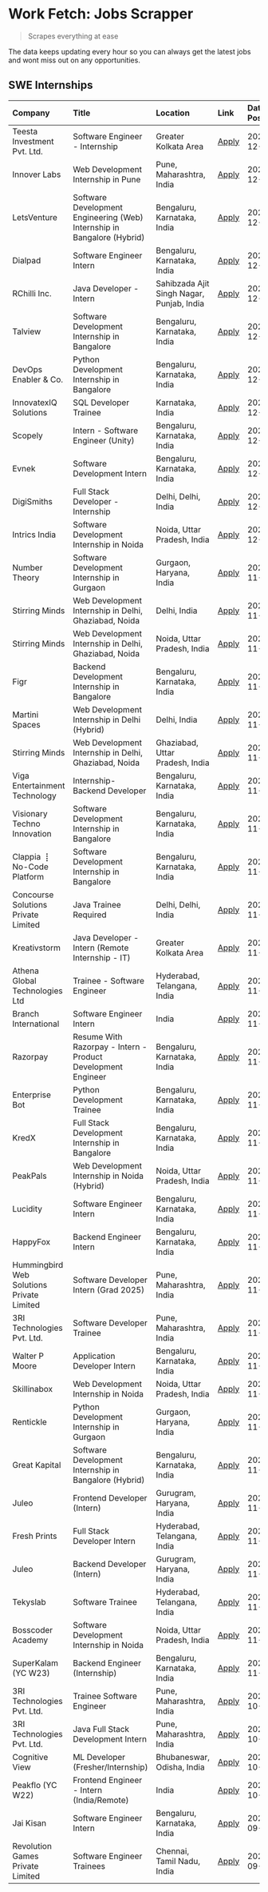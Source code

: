 # Work Fetch: Jobs Scrapper
> Scrapes everything at ease

The data keeps updating every hour so you can always get the latest jobs and wont miss out on any opportunities.

## SWE Internships
<!--START_SECTION:workfetch-->
| Company                                   | Title                                                                   | Location                                  | Link                                                                                                                                                                                                                                              | Date Posted   |
|:------------------------------------------|:------------------------------------------------------------------------|:------------------------------------------|:--------------------------------------------------------------------------------------------------------------------------------------------------------------------------------------------------------------------------------------------------|:--------------|
| Teesta Investment Pvt. Ltd.               | Software Engineer - Internship                                          | Greater Kolkata Area                      | [Apply](https://in.linkedin.com/jobs/view/software-engineer-internship-at-teesta-investment-pvt-ltd-4091876508?position=30&pageNum=0&refId=kkMiaYENzrxJ57Scl%2Bojxw%3D%3D&trackingId=oP%2FLhHyy6o3NEJB%2B2H4FYQ%3D%3D)                            | 2024-12-06    |
| Innover Labs                              | Web Development Internship in Pune                                      | Pune, Maharashtra, India                  | [Apply](https://in.linkedin.com/jobs/view/web-development-internship-in-pune-at-innover-labs-4091603204?position=31&pageNum=0&refId=kkMiaYENzrxJ57Scl%2Bojxw%3D%3D&trackingId=vvMKkyMaYFIpdCh9L%2B49VQ%3D%3D)                                     | 2024-12-06    |
| LetsVenture                               | Software Development Engineering (Web) Internship in Bangalore (Hybrid) | Bengaluru, Karnataka, India               | [Apply](https://in.linkedin.com/jobs/view/software-development-engineering-web-internship-in-bangalore-hybrid-at-letsventure-4091603237?position=33&pageNum=0&refId=kkMiaYENzrxJ57Scl%2Bojxw%3D%3D&trackingId=LRvfib%2F0jTg%2FPYUNDv8CLg%3D%3D)   | 2024-12-06    |
| Dialpad                                   | Software Engineer Intern                                                | Bengaluru, Karnataka, India               | [Apply](https://in.linkedin.com/jobs/view/software-engineer-intern-at-dialpad-4091428917?position=2&pageNum=0&refId=kkMiaYENzrxJ57Scl%2Bojxw%3D%3D&trackingId=VYgor%2BZjDXKnqar%2BGP3M%2BA%3D%3D)                                                 | 2024-12-05    |
| RChilli Inc.                              | Java Developer - Intern                                                 | Sahibzada Ajit Singh Nagar, Punjab, India | [Apply](https://in.linkedin.com/jobs/view/java-developer-intern-at-rchilli-inc-4091299457?position=36&pageNum=0&refId=kkMiaYENzrxJ57Scl%2Bojxw%3D%3D&trackingId=s4iKzqFrv%2BS8JQ7ihfrtig%3D%3D)                                                   | 2024-12-05    |
| Talview                                   | Software Development Internship in Bangalore                            | Bengaluru, Karnataka, India               | [Apply](https://in.linkedin.com/jobs/view/software-development-internship-in-bangalore-at-talview-4089000537?position=4&pageNum=0&refId=kkMiaYENzrxJ57Scl%2Bojxw%3D%3D&trackingId=hPRfMbmNa4cOG02jH9sbXA%3D%3D)                                   | 2024-12-04    |
| DevOps Enabler & Co.                      | Python Development Internship in Bangalore                              | Bengaluru, Karnataka, India               | [Apply](https://in.linkedin.com/jobs/view/python-development-internship-in-bangalore-at-devops-enabler-co-4088596906?position=44&pageNum=0&refId=kkMiaYENzrxJ57Scl%2Bojxw%3D%3D&trackingId=eQeoAzYWN9DHuUan12eXPg%3D%3D)                          | 2024-12-04    |
| InnovatexIQ Solutions                     | SQL Developer Trainee                                                   | Karnataka, India                          | [Apply](https://in.linkedin.com/jobs/view/sql-developer-trainee-at-innovatexiq-solutions-4090206914?position=38&pageNum=0&refId=kkMiaYENzrxJ57Scl%2Bojxw%3D%3D&trackingId=5WeO2Pe7pyKxTOR%2Fb9PErg%3D%3D)                                         | 2024-12-03    |
| Scopely                                   | Intern - Software Engineer (Unity)                                      | Bengaluru, Karnataka, India               | [Apply](https://in.linkedin.com/jobs/view/intern-software-engineer-unity-at-scopely-4074050850?position=57&pageNum=0&refId=kkMiaYENzrxJ57Scl%2Bojxw%3D%3D&trackingId=BJsNtjfb%2BPADC%2FEc%2FtRfIw%3D%3D)                                          | 2024-12-03    |
| Evnek                                     | Software Development Intern                                             | Bengaluru, Karnataka, India               | [Apply](https://in.linkedin.com/jobs/view/software-development-intern-at-evnek-4090602106?position=60&pageNum=0&refId=kkMiaYENzrxJ57Scl%2Bojxw%3D%3D&trackingId=a3YtP%2Fwy5H7eGIHJw3rZPQ%3D%3D)                                                   | 2024-12-03    |
| DigiSmiths                                | Full Stack Developer - Internship                                       | Delhi, Delhi, India                       | [Apply](https://in.linkedin.com/jobs/view/full-stack-developer-internship-at-digismiths-4089589512?position=53&pageNum=0&refId=kkMiaYENzrxJ57Scl%2Bojxw%3D%3D&trackingId=YPLV6bA0YOh4rM2v9M5pOQ%3D%3D)                                            | 2024-12-02    |
| Intrics India                             | Software Development Internship in Noida                                | Noida, Uttar Pradesh, India               | [Apply](https://in.linkedin.com/jobs/view/software-development-internship-in-noida-at-intrics-india-4088621201?position=15&pageNum=0&refId=kkMiaYENzrxJ57Scl%2Bojxw%3D%3D&trackingId=od6CF7cuSlsfVmKJ3Khs1w%3D%3D)                                | 2024-12-01    |
| Number Theory                             | Software Development Internship in Gurgaon                              | Gurgaon, Haryana, India                   | [Apply](https://in.linkedin.com/jobs/view/software-development-internship-in-gurgaon-at-number-theory-4087550503?position=23&pageNum=0&refId=kkMiaYENzrxJ57Scl%2Bojxw%3D%3D&trackingId=JxE5kQcUqvQ3ES5rNSUlug%3D%3D)                              | 2024-11-29    |
| Stirring Minds                            | Web Development Internship in Delhi, Ghaziabad, Noida                   | Delhi, India                              | [Apply](https://in.linkedin.com/jobs/view/web-development-internship-in-delhi-ghaziabad-noida-at-stirring-minds-4087549741?position=35&pageNum=0&refId=kkMiaYENzrxJ57Scl%2Bojxw%3D%3D&trackingId=9zaqxJEcgRMtbgdkfulKxg%3D%3D)                    | 2024-11-29    |
| Stirring Minds                            | Web Development Internship in Delhi, Ghaziabad, Noida                   | Noida, Uttar Pradesh, India               | [Apply](https://in.linkedin.com/jobs/view/web-development-internship-in-delhi-ghaziabad-noida-at-stirring-minds-4087549740?position=42&pageNum=0&refId=kkMiaYENzrxJ57Scl%2Bojxw%3D%3D&trackingId=gmMNBinyQ7XfQGNsJOir0g%3D%3D)                    | 2024-11-29    |
| Figr                                      | Backend Development Internship in Bangalore                             | Bengaluru, Karnataka, India               | [Apply](https://in.linkedin.com/jobs/view/backend-development-internship-in-bangalore-at-figr-4087552209?position=52&pageNum=0&refId=kkMiaYENzrxJ57Scl%2Bojxw%3D%3D&trackingId=92Qflz8bw6MDkQ0ZmS3DYg%3D%3D)                                      | 2024-11-29    |
| Martini Spaces                            | Web Development Internship in Delhi (Hybrid)                            | Delhi, India                              | [Apply](https://in.linkedin.com/jobs/view/web-development-internship-in-delhi-hybrid-at-martini-spaces-4087552215?position=54&pageNum=0&refId=kkMiaYENzrxJ57Scl%2Bojxw%3D%3D&trackingId=1K%2FtjB3Km6KcJJHHoY5A7Q%3D%3D)                           | 2024-11-29    |
| Stirring Minds                            | Web Development Internship in Delhi, Ghaziabad, Noida                   | Ghaziabad, Uttar Pradesh, India           | [Apply](https://in.linkedin.com/jobs/view/web-development-internship-in-delhi-ghaziabad-noida-at-stirring-minds-4087549736?position=58&pageNum=0&refId=kkMiaYENzrxJ57Scl%2Bojxw%3D%3D&trackingId=FCLzZlHBLuNF%2BiANVyyZlg%3D%3D)                  | 2024-11-29    |
| Viga Entertainment Technology             | Internship-Backend Developer                                            | Bengaluru, Karnataka, India               | [Apply](https://in.linkedin.com/jobs/view/internship-backend-developer-at-viga-entertainment-technology-4088112436?position=59&pageNum=0&refId=kkMiaYENzrxJ57Scl%2Bojxw%3D%3D&trackingId=pJ69ruvDN78Da%2FmwqMwGaw%3D%3D)                          | 2024-11-29    |
| Visionary Techno Innovation               | Software Development Internship in Bangalore                            | Bengaluru, Karnataka, India               | [Apply](https://in.linkedin.com/jobs/view/software-development-internship-in-bangalore-at-visionary-techno-innovation-4086916247?position=6&pageNum=0&refId=kkMiaYENzrxJ57Scl%2Bojxw%3D%3D&trackingId=q979BTVic7ZIu8dVOGXvbw%3D%3D)               | 2024-11-28    |
| Clappia ⢸ No-Code Platform                | Software Development Internship in Bangalore                            | Bengaluru, Karnataka, India               | [Apply](https://in.linkedin.com/jobs/view/software-development-internship-in-bangalore-at-clappia-%E2%A2%B8-no-code-platform-4086916232?position=17&pageNum=0&refId=kkMiaYENzrxJ57Scl%2Bojxw%3D%3D&trackingId=y1Z3HqcPg%2FdVmV%2Fp%2FxOkWQ%3D%3D) | 2024-11-28    |
| Concourse Solutions Private Limited       | Java Trainee Required                                                   | Delhi, Delhi, India                       | [Apply](https://in.linkedin.com/jobs/view/java-trainee-required-at-concourse-solutions-private-limited-4087289970?position=21&pageNum=0&refId=kkMiaYENzrxJ57Scl%2Bojxw%3D%3D&trackingId=1Wu%2FLtYIJ6uunFzAQnC15g%3D%3D)                           | 2024-11-28    |
| Kreativstorm                              | Java Developer - Intern (Remote Internship - IT)                        | Greater Kolkata Area                      | [Apply](https://in.linkedin.com/jobs/view/java-developer-intern-remote-internship-it-at-kreativstorm-4087221036?position=34&pageNum=0&refId=kkMiaYENzrxJ57Scl%2Bojxw%3D%3D&trackingId=H7tC8HrZKJ3R38jU1SPUYA%3D%3D)                               | 2024-11-28    |
| Athena Global Technologies Ltd            | Trainee - Software Engineer                                             | Hyderabad, Telangana, India               | [Apply](https://in.linkedin.com/jobs/view/trainee-software-engineer-at-athena-global-technologies-ltd-4087205108?position=41&pageNum=0&refId=kkMiaYENzrxJ57Scl%2Bojxw%3D%3D&trackingId=NiL5PvnSa63s67CFAGH4KQ%3D%3D)                              | 2024-11-28    |
| Branch International                      | Software Engineer Intern                                                | India                                     | [Apply](https://in.linkedin.com/jobs/view/software-engineer-intern-at-branch-international-4054425650?position=45&pageNum=0&refId=kkMiaYENzrxJ57Scl%2Bojxw%3D%3D&trackingId=E8iMVsqnP3HnsmAYHbxXdw%3D%3D)                                         | 2024-11-26    |
| Razorpay                                  | Resume With Razorpay - Intern - Product Development Engineer            | Bengaluru, Karnataka, India               | [Apply](https://in.linkedin.com/jobs/view/resume-with-razorpay-intern-product-development-engineer-at-razorpay-4082644771?position=9&pageNum=0&refId=kkMiaYENzrxJ57Scl%2Bojxw%3D%3D&trackingId=S9TJmfuAY2UTTlIX55SEHw%3D%3D)                      | 2024-11-25    |
| Enterprise Bot                            | Python Development Trainee                                              | Bengaluru, Karnataka, India               | [Apply](https://in.linkedin.com/jobs/view/python-development-trainee-at-enterprise-bot-4084354604?position=37&pageNum=0&refId=kkMiaYENzrxJ57Scl%2Bojxw%3D%3D&trackingId=DGf2k3ir3uHV9GzbrVHKIg%3D%3D)                                             | 2024-11-24    |
| KredX                                     | Full Stack Development Internship in Bangalore                          | Bengaluru, Karnataka, India               | [Apply](https://in.linkedin.com/jobs/view/full-stack-development-internship-in-bangalore-at-kredx-4082021747?position=7&pageNum=0&refId=kkMiaYENzrxJ57Scl%2Bojxw%3D%3D&trackingId=4O0ICanbXcmgPAKEhbUs%2Fg%3D%3D)                                 | 2024-11-22    |
| PeakPals                                  | Web Development Internship in Noida (Hybrid)                            | Noida, Uttar Pradesh, India               | [Apply](https://in.linkedin.com/jobs/view/web-development-internship-in-noida-hybrid-at-peakpals-4082025102?position=43&pageNum=0&refId=kkMiaYENzrxJ57Scl%2Bojxw%3D%3D&trackingId=spcpVgE9i37W1YbHh4iHgw%3D%3D)                                   | 2024-11-22    |
| Lucidity                                  | Software Engineer Intern                                                | Bengaluru, Karnataka, India               | [Apply](https://in.linkedin.com/jobs/view/software-engineer-intern-at-lucidity-4081805788?position=13&pageNum=0&refId=kkMiaYENzrxJ57Scl%2Bojxw%3D%3D&trackingId=sExaVdqLMc7l8f%2BqWidRjg%3D%3D)                                                   | 2024-11-21    |
| HappyFox                                  | Backend Engineer Intern                                                 | Bengaluru, Karnataka, India               | [Apply](https://in.linkedin.com/jobs/view/backend-engineer-intern-at-happyfox-4079265240?position=55&pageNum=0&refId=kkMiaYENzrxJ57Scl%2Bojxw%3D%3D&trackingId=4GrLXBnVdLVL9A9dtb%2FcEg%3D%3D)                                                    | 2024-11-21    |
| Hummingbird Web Solutions Private Limited | Software Developer Intern (Grad 2025)                                   | Pune, Maharashtra, India                  | [Apply](https://in.linkedin.com/jobs/view/software-developer-intern-grad-2025-at-hummingbird-web-solutions-private-limited-4079796998?position=56&pageNum=0&refId=kkMiaYENzrxJ57Scl%2Bojxw%3D%3D&trackingId=vEcNKogFIYHdwpGvFPv6%2Bg%3D%3D)       | 2024-11-21    |
| 3RI Technologies Pvt. Ltd.                | Software Developer Trainee                                              | Pune, Maharashtra, India                  | [Apply](https://in.linkedin.com/jobs/view/software-developer-trainee-at-3ri-technologies-pvt-ltd-4080283578?position=25&pageNum=0&refId=kkMiaYENzrxJ57Scl%2Bojxw%3D%3D&trackingId=EQTYaVFK1ycanlq8dxgcVA%3D%3D)                                   | 2024-11-19    |
| Walter P Moore                            | Application Developer Intern                                            | Bengaluru, Karnataka, India               | [Apply](https://in.linkedin.com/jobs/view/application-developer-intern-at-walter-p-moore-4077126811?position=24&pageNum=0&refId=kkMiaYENzrxJ57Scl%2Bojxw%3D%3D&trackingId=HNhMmn7zfROBx%2FGi0jpFfA%3D%3D)                                         | 2024-11-18    |
| Skillinabox                               | Web Development Internship in Noida                                     | Noida, Uttar Pradesh, India               | [Apply](https://in.linkedin.com/jobs/view/web-development-internship-in-noida-at-skillinabox-4077783016?position=16&pageNum=0&refId=kkMiaYENzrxJ57Scl%2Bojxw%3D%3D&trackingId=Q%2FcN4Qt3pWnOlunlDXtkhw%3D%3D)                                     | 2024-11-16    |
| Rentickle                                 | Python Development Internship in Gurgaon                                | Gurgaon, Haryana, India                   | [Apply](https://in.linkedin.com/jobs/view/python-development-internship-in-gurgaon-at-rentickle-4075922770?position=19&pageNum=0&refId=kkMiaYENzrxJ57Scl%2Bojxw%3D%3D&trackingId=08fXAuUQBhVWvMOAdWSkYQ%3D%3D)                                    | 2024-11-14    |
| Great Kapital                             | Software Development Internship in Bangalore (Hybrid)                   | Bengaluru, Karnataka, India               | [Apply](https://in.linkedin.com/jobs/view/software-development-internship-in-bangalore-hybrid-at-great-kapital-4074322094?position=27&pageNum=0&refId=kkMiaYENzrxJ57Scl%2Bojxw%3D%3D&trackingId=EtPIFn03v%2FYMaaSCul0usA%3D%3D)                   | 2024-11-12    |
| Juleo                                     | Frontend Developer (Intern)                                             | Gurugram, Haryana, India                  | [Apply](https://in.linkedin.com/jobs/view/frontend-developer-intern-at-juleo-4072443159?position=29&pageNum=0&refId=kkMiaYENzrxJ57Scl%2Bojxw%3D%3D&trackingId=POmjCaNP1udF9%2FNHbmWloA%3D%3D)                                                     | 2024-11-12    |
| Fresh Prints                              | Full Stack Developer Intern                                             | Hyderabad, Telangana, India               | [Apply](https://in.linkedin.com/jobs/view/full-stack-developer-intern-at-fresh-prints-4074759619?position=40&pageNum=0&refId=kkMiaYENzrxJ57Scl%2Bojxw%3D%3D&trackingId=yIeYGby6MypqOMZt%2FYvkow%3D%3D)                                            | 2024-11-12    |
| Juleo                                     | Backend Developer (Intern)                                              | Gurugram, Haryana, India                  | [Apply](https://in.linkedin.com/jobs/view/backend-developer-intern-at-juleo-4072437848?position=49&pageNum=0&refId=kkMiaYENzrxJ57Scl%2Bojxw%3D%3D&trackingId=S7DbeKB7Brj9n%2Fy5nvcmtQ%3D%3D)                                                      | 2024-11-12    |
| Tekyslab                                  | Software Trainee                                                        | Hyderabad, Telangana, India               | [Apply](https://in.linkedin.com/jobs/view/software-trainee-at-tekyslab-4074128169?position=50&pageNum=0&refId=kkMiaYENzrxJ57Scl%2Bojxw%3D%3D&trackingId=tT7WJP6WUR0sQcd5ipsYdg%3D%3D)                                                             | 2024-11-11    |
| Bosscoder Academy                         | Software Development Internship in Noida                                | Noida, Uttar Pradesh, India               | [Apply](https://in.linkedin.com/jobs/view/software-development-internship-in-noida-at-bosscoder-academy-4070090866?position=12&pageNum=0&refId=kkMiaYENzrxJ57Scl%2Bojxw%3D%3D&trackingId=vbWIw2NH4tkMEFcHuB5X4A%3D%3D)                            | 2024-11-06    |
| SuperKalam (YC W23)                       | Backend Engineer (Internship)                                           | Bengaluru, Karnataka, India               | [Apply](https://in.linkedin.com/jobs/view/backend-engineer-internship-at-superkalam-yc-w23-4069134451?position=32&pageNum=0&refId=kkMiaYENzrxJ57Scl%2Bojxw%3D%3D&trackingId=nV1zDor9bxQTPcaEm%2Br6hA%3D%3D)                                       | 2024-11-06    |
| 3RI Technologies Pvt. Ltd.                | Trainee Software Engineer                                               | Pune, Maharashtra, India                  | [Apply](https://in.linkedin.com/jobs/view/trainee-software-engineer-at-3ri-technologies-pvt-ltd-4048233384?position=39&pageNum=0&refId=kkMiaYENzrxJ57Scl%2Bojxw%3D%3D&trackingId=1z5yzX6Bkdg9Q%2BgdglQALg%3D%3D)                                  | 2024-10-15    |
| 3RI Technologies Pvt. Ltd.                | Java Full Stack Development Intern                                      | Pune, Maharashtra, India                  | [Apply](https://in.linkedin.com/jobs/view/java-full-stack-development-intern-at-3ri-technologies-pvt-ltd-4048231995?position=48&pageNum=0&refId=kkMiaYENzrxJ57Scl%2Bojxw%3D%3D&trackingId=XuBdLcAKdQJ%2BjzWKb%2Foz6g%3D%3D)                       | 2024-10-15    |
| Cognitive View                            | ML Developer (Fresher/Internship)                                       | Bhubaneswar, Odisha, India                | [Apply](https://in.linkedin.com/jobs/view/ml-developer-fresher-internship-at-cognitive-view-4040430973?position=28&pageNum=0&refId=kkMiaYENzrxJ57Scl%2Bojxw%3D%3D&trackingId=yuiMmEGOxrEQmW%2BjR7qkCg%3D%3D)                                      | 2024-10-04    |
| Peakflo (YC W22)                          | Frontend Engineer - Intern (India/Remote)                               | India                                     | [Apply](https://in.linkedin.com/jobs/view/frontend-engineer-intern-india-remote-at-peakflo-yc-w22-4037729755?position=8&pageNum=0&refId=kkMiaYENzrxJ57Scl%2Bojxw%3D%3D&trackingId=nCmi9tShQoTLoZxntMbr9w%3D%3D)                                   | 2024-10-01    |
| Jai Kisan                                 | Software Engineer Intern                                                | Bengaluru, Karnataka, India               | [Apply](https://in.linkedin.com/jobs/view/software-engineer-intern-at-jai-kisan-4024075360?position=46&pageNum=0&refId=kkMiaYENzrxJ57Scl%2Bojxw%3D%3D&trackingId=8tlPGObzfEP4ZHO92NrjUg%3D%3D)                                                    | 2024-09-09    |
| Revolution Games Private Limited          | Software Engineer Trainees                                              | Chennai, Tamil Nadu, India                | [Apply](https://in.linkedin.com/jobs/view/software-engineer-trainees-at-revolution-games-private-limited-4015912927?position=47&pageNum=0&refId=kkMiaYENzrxJ57Scl%2Bojxw%3D%3D&trackingId=Wn3OPFwMLd6RYaWTs92Izw%3D%3D)                           | 2024-09-02    |
<!--END_SECTION:workfetch-->
